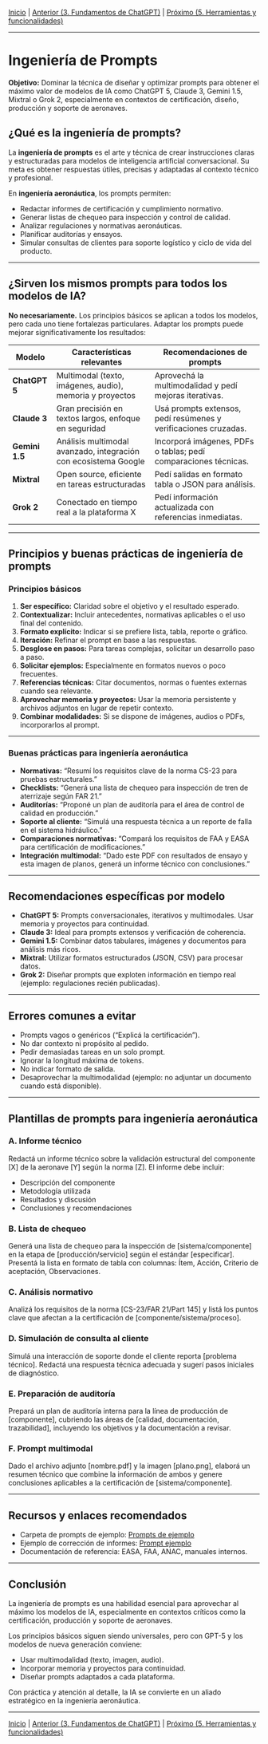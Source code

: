 [Inicio](./README.md) | [Anterior (3. Fundamentos de ChatGPT)](./2-Fundamentos.md) | [Próximo (5. Herramientas y funcionalidades)](./4-Herramientas.md)

---

# Ingeniería de Prompts

**Objetivo:** Dominar la técnica de diseñar y optimizar prompts para obtener el máximo valor de modelos de IA como ChatGPT 5, Claude 3, Gemini 1.5, Mixtral o Grok 2, especialmente en contextos de certificación, diseño, producción y soporte de aeronaves.

## ¿Qué es la ingeniería de prompts?

La **ingeniería de prompts** es el arte y técnica de crear instrucciones claras y estructuradas para modelos de inteligencia artificial conversacional. Su meta es obtener respuestas útiles, precisas y adaptadas al contexto técnico y profesional.

En **ingeniería aeronáutica**, los prompts permiten:

* Redactar informes de certificación y cumplimiento normativo.
* Generar listas de chequeo para inspección y control de calidad.
* Analizar regulaciones y normativas aeronáuticas.
* Planificar auditorías y ensayos.
* Simular consultas de clientes para soporte logístico y ciclo de vida del producto.

---

## ¿Sirven los mismos prompts para todos los modelos de IA?

**No necesariamente.** Los principios básicos se aplican a todos los modelos, pero cada uno tiene fortalezas particulares. Adaptar los prompts puede mejorar significativamente los resultados:

| Modelo         | Características relevantes                                      | Recomendaciones de prompts                                      |
| -------------- | --------------------------------------------------------------- | --------------------------------------------------------------- |
| **ChatGPT 5**  | Multimodal (texto, imágenes, audio), memoria y proyectos        | Aprovechá la multimodalidad y pedí mejoras iterativas.          |
| **Claude 3**   | Gran precisión en textos largos, enfoque en seguridad           | Usá prompts extensos, pedí resúmenes y verificaciones cruzadas. |
| **Gemini 1.5** | Análisis multimodal avanzado, integración con ecosistema Google | Incorporá imágenes, PDFs o tablas; pedí comparaciones técnicas. |
| **Mixtral**    | Open source, eficiente en tareas estructuradas                  | Pedí salidas en formato tabla o JSON para análisis.             |
| **Grok 2**     | Conectado en tiempo real a la plataforma X                      | Pedí información actualizada con referencias inmediatas.        |

---

## Principios y buenas prácticas de ingeniería de prompts

### Principios básicos

1. **Ser específico:** Claridad sobre el objetivo y el resultado esperado.
2. **Contextualizar:** Incluir antecedentes, normativas aplicables o el uso final del contenido.
3. **Formato explícito:** Indicar si se prefiere lista, tabla, reporte o gráfico.
4. **Iteración:** Refinar el prompt en base a las respuestas.
5. **Desglose en pasos:** Para tareas complejas, solicitar un desarrollo paso a paso.
6. **Solicitar ejemplos:** Especialmente en formatos nuevos o poco frecuentes.
7. **Referencias técnicas:** Citar documentos, normas o fuentes externas cuando sea relevante.
8. **Aprovechar memoria y proyectos:** Usar la memoria persistente y archivos adjuntos en lugar de repetir contexto.
9. **Combinar modalidades:** Si se dispone de imágenes, audios o PDFs, incorporarlos al prompt.

---

### Buenas prácticas para ingeniería aeronáutica

* **Normativas:** “Resumí los requisitos clave de la norma CS-23 para pruebas estructurales.”
* **Checklists:** “Generá una lista de chequeo para inspección de tren de aterrizaje según FAR 21.”
* **Auditorías:** “Proponé un plan de auditoría para el área de control de calidad en producción.”
* **Soporte al cliente:** “Simulá una respuesta técnica a un reporte de falla en el sistema hidráulico.”
* **Comparaciones normativas:** “Compará los requisitos de FAA y EASA para certificación de modificaciones.”
* **Integración multimodal:** “Dado este PDF con resultados de ensayo y esta imagen de planos, generá un informe técnico con conclusiones.”

---

## Recomendaciones específicas por modelo

* **ChatGPT 5:** Prompts conversacionales, iterativos y multimodales. Usar memoria y proyectos para continuidad.
* **Claude 3:** Ideal para prompts extensos y verificación de coherencia.
* **Gemini 1.5:** Combinar datos tabulares, imágenes y documentos para análisis más ricos.
* **Mixtral:** Utilizar formatos estructurados (JSON, CSV) para procesar datos.
* **Grok 2:** Diseñar prompts que exploten información en tiempo real (ejemplo: regulaciones recién publicadas).

---

## Errores comunes a evitar

* Prompts vagos o genéricos (“Explicá la certificación”).
* No dar contexto ni propósito al pedido.
* Pedir demasiadas tareas en un solo prompt.
* Ignorar la longitud máxima de tokens.
* No indicar formato de salida.
* Desaprovechar la multimodalidad (ejemplo: no adjuntar un documento cuando está disponible).

---

## Plantillas de prompts para ingeniería aeronáutica

### A. Informe técnico

Redactá un informe técnico sobre la validación estructural del componente \[X] de la aeronave \[Y] según la norma \[Z]. El informe debe incluir:

* Descripción del componente
* Metodología utilizada
* Resultados y discusión
* Conclusiones y recomendaciones

### B. Lista de chequeo

Generá una lista de chequeo para la inspección de \[sistema/componente] en la etapa de \[producción/servicio] según el estándar \[especificar]. Presentá la lista en formato de tabla con columnas: Ítem, Acción, Criterio de aceptación, Observaciones.

### C. Análisis normativo

Analizá los requisitos de la norma \[CS-23/FAR 21/Part 145] y listá los puntos clave que afectan a la certificación de \[componente/sistema/proceso].

### D. Simulación de consulta al cliente

Simulá una interacción de soporte donde el cliente reporta \[problema técnico]. Redactá una respuesta técnica adecuada y sugerí pasos iniciales de diagnóstico.

### E. Preparación de auditoría

Prepará un plan de auditoría interna para la línea de producción de \[componente], cubriendo las áreas de \[calidad, documentación, trazabilidad], incluyendo los objetivos y la documentación a revisar.

### F. Prompt multimodal

Dado el archivo adjunto \[nombre.pdf] y la imagen \[plano.png], elaborá un resumen técnico que combine la información de ambos y genere conclusiones aplicables a la certificación de \[sistema/componente].

---

## Recursos y enlaces recomendados

* Carpeta de prompts de ejemplo: [Prompts de ejemplo](https://github.com/grobiglio/IA-Tools/tree/main/Prompts)
* Ejemplo de corrección de informes: [Prompt ejemplo](https://chatgpt.com/share/6799109e-e5d4-800d-ab2c-ec7ff5d9bf2c)
* Documentación de referencia: EASA, FAA, ANAC, manuales internos.

---

## Conclusión

La ingeniería de prompts es una habilidad esencial para aprovechar al máximo los modelos de IA, especialmente en contextos críticos como la certificación, producción y soporte de aeronaves.

Los principios básicos siguen siendo universales, pero con GPT-5 y los modelos de nueva generación conviene:

* Usar multimodalidad (texto, imagen, audio).
* Incorporar memoria y proyectos para continuidad.
* Diseñar prompts adaptados a cada plataforma.

Con práctica y atención al detalle, la IA se convierte en un aliado estratégico en la ingeniería aeronáutica.

---

[Inicio](./README.md) | [Anterior (3. Fundamentos de ChatGPT)](./2-Fundamentos.md) | [Próximo (5. Herramientas y funcionalidades)](./4-Herramientas.md)